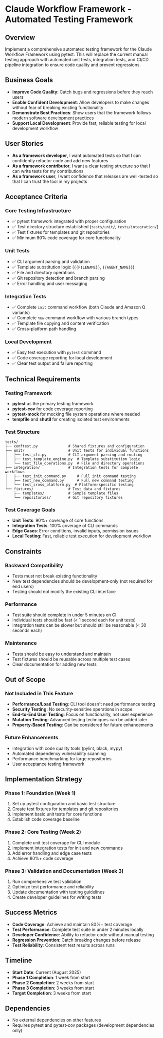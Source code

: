 # Claude Workflow Framework - Automated Testing Framework

## Overview

Implement a comprehensive automated testing framework for the Claude Workflow Framework using pytest. This will replace the current manual testing approach with automated unit tests, integration tests, and CI/CD pipeline integration to ensure code quality and prevent regressions.

## Business Goals

- **Improve Code Quality**: Catch bugs and regressions before they reach users
- **Enable Confident Development**: Allow developers to make changes without fear of breaking existing functionality
- **Demonstrate Best Practices**: Show users that the framework follows modern software development practices
- **Support Local Development**: Provide fast, reliable testing for local development workflow

## User Stories

- **As a framework developer**, I want automated tests so that I can confidently refactor code and add new features
- **As a framework contributor**, I want a clear testing structure so that I can write tests for my contributions
- **As a framework user**, I want confidence that releases are well-tested so that I can trust the tool in my projects

## Acceptance Criteria

### Core Testing Infrastructure
- ✅ pytest framework integrated with proper configuration
- ✅ Test directory structure established (`tests/unit/`, `tests/integration/`)
- ✅ Test fixtures for templates and git repositories
- ✅ Minimum 80% code coverage for core functionality

### Unit Tests
- ✅ CLI argument parsing and validation
- ✅ Template substitution logic (`{{FILENAME}}`, `{{AGENT_NAME}}`)
- ✅ File and directory operations
- ✅ Git repository detection and branch parsing
- ✅ Error handling and user messaging

### Integration Tests
- ✅ Complete `init` command workflow (both Claude and Amazon Q variants)
- ✅ Complete `new` command workflow with various branch types
- ✅ Template file copying and content verification
- ✅ Cross-platform path handling

### Local Development
- ✅ Easy test execution with `pytest` command
- ✅ Code coverage reporting for local development
- ✅ Clear test output and failure reporting

## Technical Requirements

### Testing Framework
- **pytest** as the primary testing framework
- **pytest-cov** for code coverage reporting
- **pytest-mock** for mocking file system operations where needed
- **tempfile** and **shutil** for creating isolated test environments

### Test Structure
```
tests/
├── conftest.py              # Shared fixtures and configuration
├── unit/                    # Unit tests for individual functions
│   ├── test_cli.py          # CLI argument parsing and routing
│   ├── test_template_engine.py  # Template substitution logic
│   └── test_file_operations.py  # File and directory operations
├── integration/             # Integration tests for complete workflows
│   ├── test_init_command.py     # Full init command testing
│   ├── test_new_command.py      # Full new command testing
│   └── test_cross_platform.py  # Platform-specific testing
└── fixtures/                # Test data and fixtures
    ├── templates/           # Sample template files
    └── repositories/        # Git repository fixtures
```

### Test Coverage Goals
- **Unit Tests**: 90%+ coverage of core functions
- **Integration Tests**: 100% coverage of CLI commands
- **Edge Cases**: Error conditions, invalid inputs, permission issues
- **Local Testing**: Fast, reliable test execution for development workflow

## Constraints

### Backward Compatibility
- Tests must not break existing functionality
- New test dependencies should be development-only (not required for end users)
- Testing should not modify the existing CLI interface

### Performance
- Test suite should complete in under 5 minutes on CI
- Individual tests should be fast (< 1 second each for unit tests)
- Integration tests can be slower but should still be reasonable (< 30 seconds each)

### Maintenance
- Tests should be easy to understand and maintain
- Test fixtures should be reusable across multiple test cases
- Clear documentation for adding new tests

## Out of Scope

### Not Included in This Feature
- **Performance/Load Testing**: CLI tool doesn't need performance testing
- **Security Testing**: No security-sensitive operations in scope
- **End-to-End User Testing**: Focus on functionality, not user experience
- **Mutation Testing**: Advanced testing techniques can be added later
- **Property-Based Testing**: Can be considered for future enhancements

### Future Enhancements
- Integration with code quality tools (pylint, black, mypy)
- Automated dependency vulnerability scanning
- Performance benchmarking for large repositories
- User acceptance testing framework

## Implementation Strategy

### Phase 1: Foundation (Week 1)
1. Set up pytest configuration and basic test structure
2. Create test fixtures for templates and git repositories
3. Implement basic unit tests for core functions
4. Establish code coverage baseline

### Phase 2: Core Testing (Week 2)
1. Complete unit test coverage for CLI module
2. Implement integration tests for init and new commands
3. Add error handling and edge case tests
4. Achieve 80%+ code coverage

### Phase 3: Validation and Documentation (Week 3)
1. Run comprehensive test validation
2. Optimize test performance and reliability
3. Update documentation with testing guidelines
4. Create developer guidelines for writing tests

## Success Metrics

- **Code Coverage**: Achieve and maintain 80%+ test coverage
- **Test Performance**: Complete test suite in under 2 minutes locally
- **Developer Confidence**: Ability to refactor code without manual testing
- **Regression Prevention**: Catch breaking changes before release
- **Test Reliability**: Consistent test results across runs

## Timeline

- **Start Date**: Current (August 2025)
- **Phase 1 Completion**: 1 week from start
- **Phase 2 Completion**: 2 weeks from start  
- **Phase 3 Completion**: 3 weeks from start
- **Target Completion**: 3 weeks from start

## Dependencies

- No external dependencies on other features
- Requires pytest and pytest-cov packages (development dependencies only)
